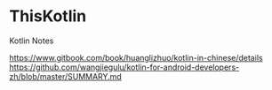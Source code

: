 # ThisKotlin
Kotlin Notes

https://www.gitbook.com/book/huanglizhuo/kotlin-in-chinese/details   
https://github.com/wangjiegulu/kotlin-for-android-developers-zh/blob/master/SUMMARY.md
